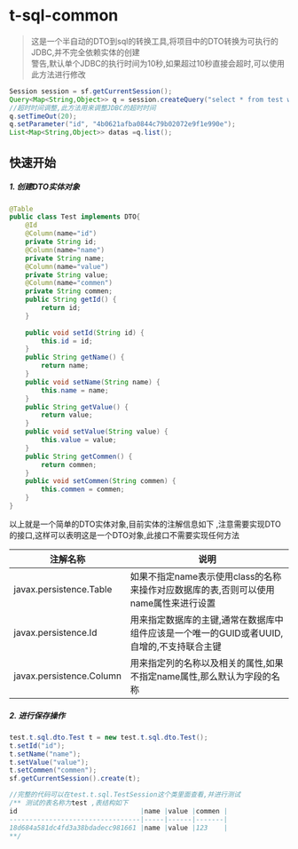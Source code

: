 # t-sql-common
> 这是一个半自动的DTO到sql的转换工具,将项目中的DTO转换为可执行的JDBC,并不完全依赖实体的创建  
> 警告,默认单个JDBC的执行时间为10秒,如果超过10秒直接会超时,可以使用此方法进行修改  
```java
Session session = sf.getCurrentSession();
Query<Map<String,Object>> q = session.createQuery("select * from test where id=:id",HashMap.class);
//超时时间调整,此方法用来调整JDBC的超时时间
q.setTimeOut(20);
q.setParameter("id", "4b0621afba0844c79b02072e9f1e990e");
List<Map<String,Object>> datas =q.list();
```

## 快速开始
##### 1. 创建DTO实体对象
```java
@Table
public class Test implements DTO{
	@Id
	@Column(name="id")
	private String id;
	@Column(name="name")
	private String name;
	@Column(name="value")
	private String value;
	@Column(name="commen")
	private String commen;
	public String getId() {
		return id;
	}
	
	public void setId(String id) {
		this.id = id;
	}
	public String getName() {
		return name;
	}
	public void setName(String name) {
		this.name = name;
	}
	public String getValue() {
		return value;
	}
	public void setValue(String value) {
		this.value = value;
	}
	public String getCommen() {
		return commen;
	}
	public void setCommen(String commen) {
		this.commen = commen;
	}
}
```
以上就是一个简单的DTO实体对象,目前实体的注解信息如下 ,注意需要实现DTO的接口,这样可以表明这是一个DTO对象,此接口不需要实现任何方法 

|注解名称                                                                  |说明
|-----                   |-----
|javax.persistence.Table |如果不指定name表示使用class的名称来操作对应数据库的表,否则可以使用name属性来进行设置
|javax.persistence.Id    |用来指定数据库的主键,通常在数据库中组件应该是一个唯一的GUID或者UUID,自增的,不支持联合主键
|javax.persistence.Column|用来指定列的名称以及相关的属性,如果不指定name属性,那么默认为字段的名称  

##### 2. 进行保存操作

```java
test.t.sql.dto.Test t = new test.t.sql.dto.Test();
t.setId("id");
t.setName("name");
t.setValue("value");
t.setCommen("commen");
sf.getCurrentSession().create(t);

//完整的代码可以在test.t.sql.TestSession这个类里面查看,并进行测试
/** 测试的表名称为test ,表结构如下
id                               |name |value |commen |
---------------------------------|-----|------|-------|
18d684a581dc4fd3a38bdadecc981661 |name |value |123    |
**/
```



